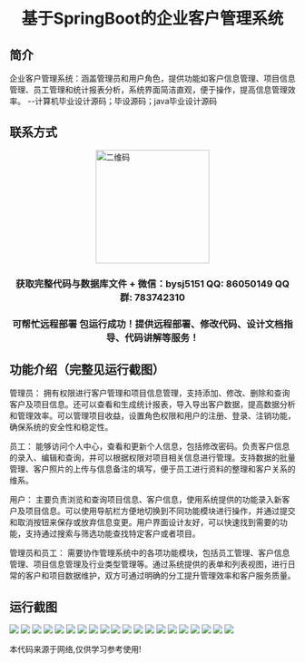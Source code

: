 <p><h1 align="center">基于SpringBoot的企业客户管理系统</h1></p>

## 简介
企业客户管理系统：涵盖管理员和用户角色，提供功能如客户信息管理、项目信息管理、员工管理和统计报表分析，系统界面简洁直观，便于操作，提高信息管理效率。    --计算机毕业设计源码；毕设源码；java毕业设计源码


## 联系方式
<img src="https://bs-1329754181.cos.ap-shanghai.myqcloud.com/wx.jpg" alt="二维码" style="display: block; margin: 0 auto;" width="200px">
<p><h3 align="center">获取完整代码与数据库文件 + 微信：bysj5151 QQ: 86050149 QQ群: 783742310</h3></p>
<p><h3 align="center">可帮忙远程部署 包运行成功！提供远程部署、修改代码、设计文档指导、代码讲解等服务！</h3></p>

## 功能介绍（完整见运行截图）
管理员： 拥有权限进行客户管理和项目信息管理，支持添加、修改、删除和查询客户及项目信息。还可以查看和生成统计报表，导入导出客户数据，提高数据分析和管理效率。可以管理项目收益，设置角色权限和用户的注册、登录、注销功能，确保系统的安全性和稳定性。

员工： 能够访问个人中心，查看和更新个人信息，包括修改密码。负责客户信息的录入、编辑和查询，并可以根据权限对项目相关信息进行管理。支持数据的批量管理、客户照片的上传与信息备注的填写，便于员工进行资料的整理和客户关系的维系。

用户： 主要负责浏览和查询项目信息、客户信息，使用系统提供的功能录入新客户及项目信息。可以使用导航栏方便地切换到不同功能模块进行操作，并通过提交和取消按钮来保存或放弃信息变更。用户界面设计友好，可以快速找到需要的功能，支持通过搜索与筛选功能查找特定客户或者项目。

管理员和员工： 需要协作管理系统中的各项功能模块，包括员工管理、客户信息管理、项目信息管理及行业类型管理等。通过系统提供的表单和列表视图，进行日常的客户和项目数据维护，双方可通过明确的分工提升管理效率和客户服务质量。


## 运行截图
![](https://bs-1329754181.cos.ap-shanghai.myqcloud.com/spring/EnterpriseCustomerManagementSystem/img/001.jpg)
![](https://bs-1329754181.cos.ap-shanghai.myqcloud.com/spring/EnterpriseCustomerManagementSystem/img/002.jpg)
![](https://bs-1329754181.cos.ap-shanghai.myqcloud.com/spring/EnterpriseCustomerManagementSystem/img/003.jpg)
![](https://bs-1329754181.cos.ap-shanghai.myqcloud.com/spring/EnterpriseCustomerManagementSystem/img/004.jpg)
![](https://bs-1329754181.cos.ap-shanghai.myqcloud.com/spring/EnterpriseCustomerManagementSystem/img/005.jpg)
![](https://bs-1329754181.cos.ap-shanghai.myqcloud.com/spring/EnterpriseCustomerManagementSystem/img/006.jpg)
![](https://bs-1329754181.cos.ap-shanghai.myqcloud.com/spring/EnterpriseCustomerManagementSystem/img/007.jpg)
![](https://bs-1329754181.cos.ap-shanghai.myqcloud.com/spring/EnterpriseCustomerManagementSystem/img/008.jpg)
![](https://bs-1329754181.cos.ap-shanghai.myqcloud.com/spring/EnterpriseCustomerManagementSystem/img/009.jpg)
![](https://bs-1329754181.cos.ap-shanghai.myqcloud.com/spring/EnterpriseCustomerManagementSystem/img/010.jpg)
![](https://bs-1329754181.cos.ap-shanghai.myqcloud.com/spring/EnterpriseCustomerManagementSystem/img/011.jpg)
![](https://bs-1329754181.cos.ap-shanghai.myqcloud.com/spring/EnterpriseCustomerManagementSystem/img/012.jpg)
![](https://bs-1329754181.cos.ap-shanghai.myqcloud.com/spring/EnterpriseCustomerManagementSystem/img/013.jpg)
![](https://bs-1329754181.cos.ap-shanghai.myqcloud.com/spring/EnterpriseCustomerManagementSystem/img/014.jpg)
![](https://bs-1329754181.cos.ap-shanghai.myqcloud.com/spring/EnterpriseCustomerManagementSystem/img/015.jpg)
![](https://bs-1329754181.cos.ap-shanghai.myqcloud.com/spring/EnterpriseCustomerManagementSystem/img/016.jpg)
![](https://bs-1329754181.cos.ap-shanghai.myqcloud.com/spring/EnterpriseCustomerManagementSystem/img/017.jpg)
![](https://bs-1329754181.cos.ap-shanghai.myqcloud.com/spring/EnterpriseCustomerManagementSystem/img/018.jpg)
![](https://bs-1329754181.cos.ap-shanghai.myqcloud.com/spring/EnterpriseCustomerManagementSystem/img/019.jpg)
![](https://bs-1329754181.cos.ap-shanghai.myqcloud.com/spring/EnterpriseCustomerManagementSystem/img/020.jpg)

<p>本代码来源于网络,仅供学习参考使用!</p>
